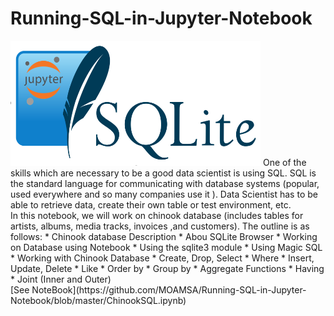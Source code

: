 # Running-SQL-in-Jupyter-Notebook
<img src="https://github.com/MOAMSA/Running-SQL-in-Jupyter-Notebook/blob/master/Figures/NotebookSQLite.PNG" height="200" width="400">
One of the skills which are necessary to be a good data scientist is using SQL. SQL is the standard language for communicating with database systems (popular, used everywhere and so many companies use it ). Data Scientist has to be able to retrieve data, create their own table or test environment, etc. <br>
In this notebook, we will work on chinook database (includes tables for artists, albums, media tracks, invoices ,and customers).
The outline is as follows:
* Chinook database Description
* Abou SQLite Browser
* Working on Database using Notebook
  * Using the sqlite3 module
  * Using Magic SQL
* Working with Chinook Database 
  * Create, Drop, Select
  * Where 
  * Insert, Update, Delete
  * Like
  * Order by
  * Group by
  * Aggregate Functions
  * Having
  * Joint (Inner and Outer)
  <br>
[See NoteBook](https://github.com/MOAMSA/Running-SQL-in-Jupyter-Notebook/blob/master/ChinookSQL.ipynb)
  
